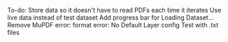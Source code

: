 To-do:
  Store data so it doesn't have to read PDFs each time it iterates
  Use live data instead of test dataset
  Add progress bar for Loading Dataset...
  Remove MuPDF error: format error: No Default Layer config
  Test with .txt files
